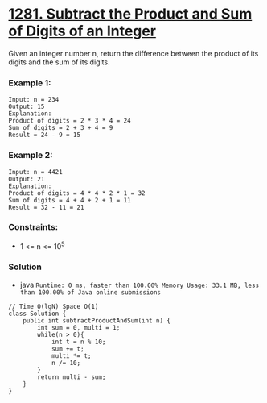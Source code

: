 # [1281. Subtract the Product and Sum of Digits of an Integer](https://leetcode.com/problems/subtract-the-product-and-sum-of-digits-of-an-integer/)

Given an integer number n, return the difference between the product of its digits and the sum of its digits.
 

### Example 1:
```
Input: n = 234
Output: 15 
Explanation: 
Product of digits = 2 * 3 * 4 = 24 
Sum of digits = 2 + 3 + 4 = 9 
Result = 24 - 9 = 15
```

### Example 2:
```
Input: n = 4421
Output: 21
Explanation: 
Product of digits = 4 * 4 * 2 * 1 = 32 
Sum of digits = 4 + 4 + 2 + 1 = 11 
Result = 32 - 11 = 21
```

### Constraints:
* 1 <= n <= 10<sup>5</sup>


### Solution
* java  `Runtime: 0 ms, faster than 100.00% Memory Usage: 33.1 MB, less than 100.00% of Java online submissions`
```
// Time O(lgN) Space O(1)
class Solution {
    public int subtractProductAndSum(int n) {
        int sum = 0, multi = 1;
        while(n > 0){
            int t = n % 10;
            sum += t;
            multi *= t;
            n /= 10;
        }
        return multi - sum;
    }
}
```
